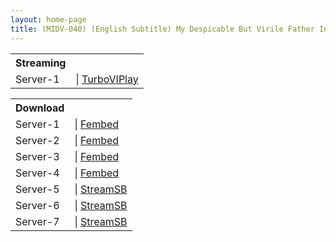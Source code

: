```yaml
---
layout: home-page
title: (MIDV-040) (English Subtitle) My Despicable But Virile Father In Law Tries To Get Me Pregnant By Cumming Inside Me… Shoko Takahashi
---
```


<table><tbody>
<tr>
<th>Streaming</th>
</tr>
<tr>
<td>Server-1</td>
<td>| <a href="https://emturbovid.com/t/zTgOz6VoGl38zL64hXFs" target="_blank">TurboVIPlay</a></td>
</tr>
</tbody></table>

<table><tbody>
<tr>
<th>Download</th>
</tr>
<tr>
<td>Server-1</td>
<td>| <a href="https://javpoll.com/f/zkrryfj46qp781e" target="_blank">Fembed</a></td>
</tr>
<tr>
<td>Server-2</td>
<td>| <a href="https://watchjavnow.xyz/f/mpmk-u5wlp8105g" target="_blank">Fembed</a></td>
</tr>
<tr>
<td>Server-3</td>
<td>| <a href="https://vanfem.com/f/6z7eqc0lekk7-pr" target="_blank">Fembed</a></td>
</tr>
<tr>
<td>Server-4</td>
<td>| <a href="https://javhdfree.icu/f/2enz0u262znpl50" target="_blank">Fembed</a></td>
</tr>
<tr>
<td>Server-5</td>
<td>| <a href="https://javside.com/d/lop8j8hw23fw.html" target="_blank">StreamSB</a></td>
</tr>
<tr>
<td>Server-6</td>
<td>| <a href="https://tubesb.com/d/d4yw160mf1y0.html" target="_blank">StreamSB</a></td>
</tr>
<tr>
<td>Server-7</td>
<td>| <a href="https://viewsb.com/d/4linh7dhk70t.html" target="_blank">StreamSB</a></td>
</tr>
</tbody></table>
